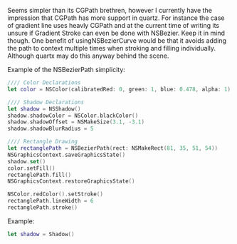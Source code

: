 Seems simpler than its CGPath brethren, however I currently have the impression that CGPath has more support in quartz. <!--more--> For instance the case of gradient line uses heavly CGPath and at the current time of writing its unsure if Gradient Stroke can even be done with NSBezier. Keep it in mind though. One benefit of usingNSBezierCurve would be that it avoids adding the path to context multiple times when stroking and filling individually. Although quartx may do this anyway behind the scene. 

Example of the NSBezierPath simplicity:

```swift
//// Color Declarations
let color = NSColor(calibratedRed: 0, green: 1, blue: 0.478, alpha: 1)

//// Shadow Declarations
let shadow = NSShadow()
shadow.shadowColor = NSColor.blackColor()
shadow.shadowOffset = NSMakeSize(3.1, -3.1)
shadow.shadowBlurRadius = 5

//// Rectangle Drawing
let rectanglePath = NSBezierPath(rect: NSMakeRect(81, 35, 51, 54))
NSGraphicsContext.saveGraphicsState()
shadow.set()
color.setFill()
rectanglePath.fill()
NSGraphicsContext.restoreGraphicsState()

NSColor.redColor().setStroke()
rectanglePath.lineWidth = 6
rectanglePath.stroke()
```

Example:

```swift
let shadow = Shadow()
```
